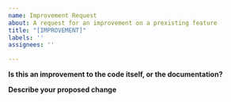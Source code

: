 ```yaml
---
name: Improvement Request
about: A request for an improvement on a prexisting feature
title: "[IMPROVEMENT]"
labels: ''
assignees: ''

---
```


**Is this an improvement to the code itself, or the documentation?**

**Describe your proposed change**
